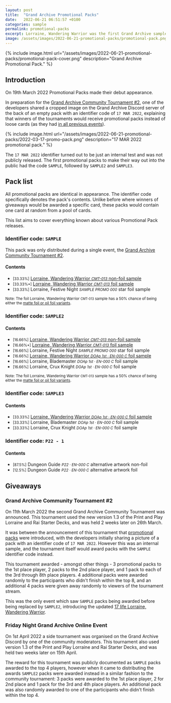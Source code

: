 ```yaml
---
layout: post
title:  "Grand Archive Promotional Packs"
date:   2022-06-21 06:51:57 +0100
categories: sample
permalink: promotional-packs
excerpt: Lorraine, Wandering Warrior was the first Grand Archive sample card to be printed and distributed. Several iterations of the card exist &ndash; this article breaks them all down.
image: /assets/images/2022-06-21-promotional-packs/promotional-pack.png
---
```

{% include image.html url="/assets/images/2022-06-21-promotional-packs/promotional-pack-cover.png" description="Grand Archive Promotional Pack." %}

## Introduction

On 19th March 2022 Promotional Packs made their debut appearance.

In preparation for the [Grand Archive Community Tournament #2](#grand-archive-community-tournament-2), one of the developers shared a cropped image on the Grand Archive Discord server of the back of an empty pack with an identifier code of `17 MAR 2022`, explaining that winners of the tournaments would receive promotional packs instead of loose cards (as they had [in all previous events](/lorraine-wandering-warrior-samples#before-19th-march-2022)).

{% include image.html url="/assets/images/2022-06-21-promotional-packs/2022-03-17-promo-pack.png" description="17 MAR 2022 promotional pack." %}

The `17 MAR 2022` identifier turned out to be just an internal test and was not publicly released. The first promotional packs to make their way out into the public had the code `SAMPLE`, followed by `SAMPLE2` and `SAMPLE3`.



## Pack list

All promotional packs are identical in appearance. The identifier code specifically denotes the pack's contents. Unlike before where winners of giveaways would be awarded a specific card, these packs would contain one card at random from a pool of cards.

This list aims to cover everything known about various Promotional Pack releases.

### Identifier code: `SAMPLE`

This pack was only distributed during a single event, the [Grand Archive Community Tournament #2](grand-archive-community-tournament-2).

#### Contents

- <small>[33.33%]</small> [Lorraine, Wandering Warrior _<small>CMT-013</small>_ non-foil sample](/lorraine-wandering-warrior-samples#cmt-013)
- <small>[33.33%*]</small> [Lorraine, Wandering Warrior _<small>CMT-013</small>_ foil sample](/lorraine-wandering-warrior-samples#cmt-013)
- <small>[33.33%]</small> Lorraine, Festive Night _<small>SAMPLE PROMO 000</small>_ star foil sample

<small>Note: The foil Lorraine, Wandering Warrior <small>CMT-013</small> sample has a 50% chance of being either the [matte foil or oil foil variants](/lorraine-wandering-warrior-samples#matte-foil-and-oil-foil).</small>

### Identifier code: `SAMPLE2`

#### Contents

- <small>[16.66%]</small> [Lorraine, Wandering Warrior _<small>CMT-013</small>_ non-foil sample](/lorraine-wandering-warrior-samples#cmt-013)
- <small>[16.66%*]</small> [Lorraine, Wandering Warrior _<small>CMT-013</small>_ foil sample](/lorraine-wandering-warrior-samples#cmt-013)
- <small>[16.66%]</small> Lorraine, Festive Night _<small>SAMPLE PROMO 000</small>_ star foil sample
- <small>[16.66%]</small> [Lorraine, Wandering Warrior _<small>DOAp 1st &middot; EN-000 C</small>_ foil sample](/lorraine-wandering-warrior-samples#doap-1st--en-000-c)
- <small>[16.66%]</small> Lorraine, Blademaster _<small>DOAp 1st &middot; EN-000 C</small>_ foil sample
- <small>[16.66%]</small> Lorraine, Crux Knight _<small>DOAp 1st &middot; EN-000 C</small>_ foil sample

<small>Note: The foil Lorraine, Wandering Warrior <small>CMT-013</small> sample has a 50% chance of being either the [matte foil or oil foil variants](/lorraine-wandering-warrior-samples#matte-foil-and-oil-foil).</small>

### Identifier code: `SAMPLE3`

#### Contents

- <small>[33.33%]</small> [Lorraine, Wandering Warrior _<small>DOAp 1st &middot; EN-000 C</small>_ foil sample](/lorraine-wandering-warrior-samples#doap-1st--en-000-c)
- <small>[33.33%]</small> Lorraine, Blademaster _<small>DOAp 1st &middot; EN-000 C</small>_ foil sample
- <small>[33.33%]</small> Lorraine, Crux Knight _<small>DOAp 1st &middot; EN-000 C</small>_ foil sample

### Identifier code: `P22 - 1`

#### Contents

- <small>[87.5%]</small> Dungeon Guide _<small>P22 &middot; EN-000 C</small>_ alternative artwork non-foil
- <small>[12.5%]</small> Dungeon Guide _<small>P22 &middot; EN-000 C</small>_ alternative artwork foil

## Giveaways

### Grand Archive Community Tournament #2

On 11th March 2022 the second Grand Archive Community Tournament was announced. This tournament used the new version 1.3 of the Print and Play Lorraine and Rai Starter Decks, and was held 2 weeks later on 26th March.

It was between the announcement of this tournament that [promotional packs](promotional-packs) were introduced, with the developers initially sharing a picture of a pack with an identifier code of `17 MAR 2022`. However this was an internal sample, and the tournament itself would award packs with the `SAMPLE` identifier code instead.

This tournament awarded - amongst other things - 3 promotional packs to the 1st place player, 2 packs to the 2nd place player, and 1 pack to each of the 3rd through 8th place players. 4 additional packs were awarded randomly to the participants who didn't finish within the top 8, and an additional 4 packs were given away randomly to viewers of the tournament stream.

This was the only event which saw `SAMPLE` packs being awarded before being replaced by `SAMPLE2`, introducing the updated [17 life Lorraine, Wandering Warrior](/lorraine-wandering-warrior-samples#doap-1st--en-000-c).

### Friday Night Grand Archive Online Event

On 1st April 2022 a side tournament was organised on the Grand Archive Discord by one of the community moderators. This tournament also used version 1.3 of the Print and Play Lorraine and Rai Starter Decks, and was held two weeks later on 15th April.

The reward for this tournament was publicly documented as `SAMPLE` packs awarded to the top 4 players, however when it came to distributing the awards `SAMPLE2` packs were awarded instead in a similar fashion to the community tournament: 3 packs were awarded to the 1st place player, 2 for 2nd place and 1 pack for the 3rd and 4th place players. An additional pack was also randomly awarded to one of the participants who didn't finish within the top 4.